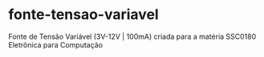 # fonte-tensao-variavel
Fonte de Tensão Variável (3V-12V | 100mA) criada para a matéria SSC0180 Eletrônica para Computação
